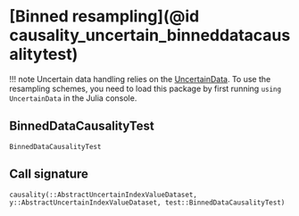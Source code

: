 
# [Binned resampling](@id causality_uncertain_binneddatacausalitytest)

!!! note
    Uncertain data handling relies on the [UncertainData](https://github.com/kahaaga/UncertainData.jl).
    To use the resampling schemes, you need to load this package by first running `using UncertainData` 
    in the Julia console.

## BinnedDataCausalityTest

```@docs
BinnedDataCausalityTest
```

## Call signature

```@docs
causality(::AbstractUncertainIndexValueDataset, y::AbstractUncertainIndexValueDataset, test::BinnedDataCausalityTest)
```
